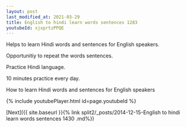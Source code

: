 ```yaml
---
layout: post
last_modified_at: 2021-03-29
title: English to hindi learn words sentences 1283 
youtubeId: xjxprtzPPQE
---
```

 
 
Helps to learn Hindi words and sentences for English speakers.

Opportunitiy to repeat the words sentences. 

Practice Hindi language. 
 
10 minutes practice every day. 
 
How to learn Hindi words and sentences for English speakers 
 
{% include youtubePlayer.html id=page.youtubeId %}
 
 
[Next]({{ site.baseurl }}{% link  split2/_posts/2014-12-15-English to hindi learn words sentences 1430 .md%})
 
